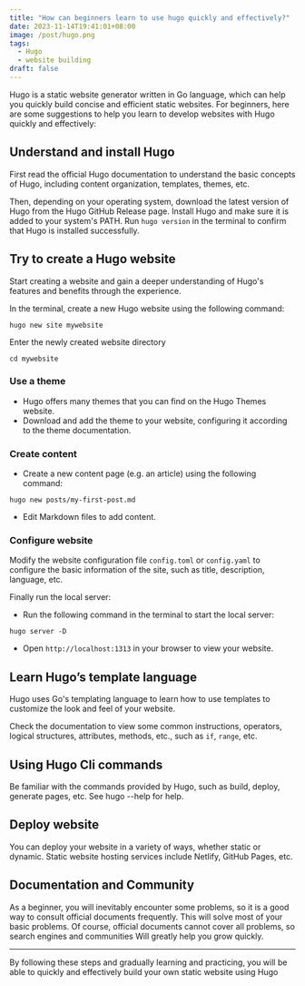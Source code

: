 ```yaml
---
title: "How can beginners learn to use hugo quickly and effectively?"
date: 2023-11-14T19:41:01+08:00
image: /post/hugo.png
tags:
  - Hugo
  - website building
draft: false
---
```

Hugo is a static website generator written in Go language, which can help you quickly build concise and efficient static websites. For beginners, here are some suggestions to help you learn to develop websites with Hugo quickly and effectively:

## Understand and install Hugo

First read the official Hugo documentation to understand the basic concepts of Hugo, including content organization, templates, themes, etc.

Then, depending on your operating system, download the latest version of Hugo from the Hugo GitHub Release page.
Install Hugo and make sure it is added to your system's PATH.
Run `hugo version` in the terminal to confirm that Hugo is installed successfully.

## Try to create a Hugo website
Start creating a website and gain a deeper understanding of Hugo's features and benefits through the experience.

In the terminal, create a new Hugo website using the following command:
```
hugo new site mywebsite
```

Enter the newly created website directory
```
cd mywebsite
```

### Use a theme

- Hugo offers many themes that you can find on the Hugo Themes website.
- Download and add the theme to your website, configuring it according to the theme documentation.

### Create content

- Create a new content page (e.g. an article) using the following command:
```
hugo new posts/my-first-post.md

```
- Edit Markdown files to add content.
### Configure website

Modify the website configuration file `config.toml` or `config.yaml` to configure the basic information of the site, such as title, description, language, etc.

Finally run the local server:

- Run the following command in the terminal to start the local server:
```
hugo server -D

```
- Open `http://localhost:1313` in your browser to view your website.
  
  
  
## Learn Hugo’s template language

Hugo uses Go's templating language to learn how to use templates to customize the look and feel of your website.

Check the documentation to view some common instructions, operators, logical structures, attributes, methods, etc., such as `if`, `range`, etc.

## Using Hugo Cli commands

Be familiar with the commands provided by Hugo, such as build, deploy, generate pages, etc. See hugo --help for help.

## Deploy website
You can deploy your website in a variety of ways, whether static or dynamic. Static website hosting services include Netlify, GitHub Pages, etc.

## Documentation and Community
As a beginner, you will inevitably encounter some problems, so it is a good way to consult official documents frequently. This will solve most of your basic problems. Of course, official documents cannot cover all problems, so search engines and communities Will greatly help you grow quickly.


----------

By following these steps and gradually learning and practicing, you will be able to quickly and effectively build your own static website using Hugo